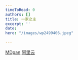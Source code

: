```yaml
---
timeToRead: 0
authors: []
title: 一家之主
excerpt: ''
date: 
hero: "/images/wp2499406.jpeg"

---
```

[MDpan](https://mdpan.tk/%E4%B8%80%E5%AE%B6%E4%B9%8B%E4%B8%BB/)
[阿里云](https://www.aliyundrive.com/s/izx2WC2FoLB)